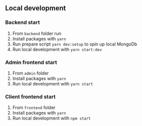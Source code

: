 ## Local development

### Backend start

1. From `backend` folder run
2. Install packages with `yarn`
3. Run prepare script `yarn dev:setup` to spin up local MongoDb
4. Run local development with `yarn start:dev`

### Admin frontend start

1. From `admin` folder
2. Install packages with `yarn`
3. Run local development with `yarn start`

### Client frontend start

1. From `frontend` folder
2. Install packages with `yarn`
3. Run local development with `npm start`
